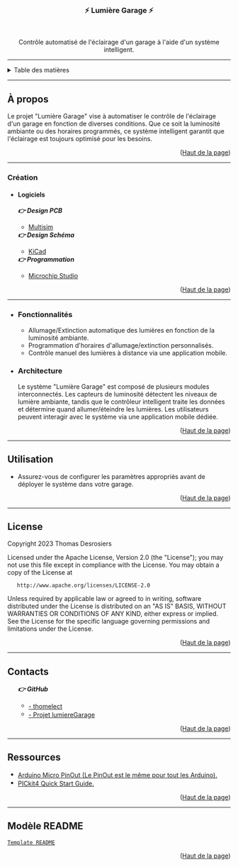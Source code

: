 <div id="top"></div>

<div align="center">
<h3 align="center">&#9889; Lumière Garage &#9889;</h3>

<br>

<p align="center">Contrôle automatisé de l'éclairage d'un garage à l'aide d'un système intelligent.</p>
</div>

---

<details>
<summary>Table des matières</summary>
<ol>
    <li>
        <a href="#apropos">À propos</a>
        <ul>
            <li><a href="#creation">Création</a></li>
            <ul>
                <li><a href="#creation_logiciels">Logiciels</a></li>
            </ul>
            <li><a href="#fonctionnalites">Fonctionnalités</a></li>
            <li><a href="#architecture">Architecture</a></li>
        </ul>
    </li>
    <li><a href="#utilisation">Utilisation</a></li>
    <li><a href="#licence">Licence</a></li>
    <li><a href="#contacts">Contacts</a></li>
    <li><a href="#ressources">Ressources</a></li>
    <li><a href="#modele-readme">Modèle README</a></li>
</ol>
</details>

---

<!-- À PROPOS -->

<div id="apropos"></div>

## À propos

Le projet "Lumière Garage" vise à automatiser le contrôle de l'éclairage d'un garage en fonction de diverses conditions. Que ce soit la luminosité ambiante ou des horaires programmés, ce système intelligent garantit que l'éclairage est toujours optimisé pour les besoins.

<p align="right">(<a href="#top">Haut de la page</a>)</p>

---

<!-- CRÉATION -->

<div id="creation"></div>

### Création

<div id="creation_logiciels"></div>

- #### Logiciels

<ul>
<i><strong>👉 Design PCB</strong></i>
<ul>
<li>
<a href="https://www.ni.com/fr/support/downloads/software-products/download.multisim.html#452133">Multisim</a>
</li>
</ul>
<i><strong>👉 Design Schéma</strong></i>
<ul>
<li>
<a href="https://www.kicad.org/">KiCad</a>
</li>
</ul>
<i><strong>👉 Programmation</strong></i>
<ul>
<li>
<a href="https://www.microchip.com/en-us/tools-resources/develop/microchip-studio">Microchip Studio</a>
</li>
</ul>
</ul>

<p align="right">(<a href="#top">Haut de la page</a>)</p>

---

<!-- FONCTIONNALITÉS ET ARCHITECTURE -->

<div id="fonctionnalites"></div>

- ### Fonctionnalités

  - Allumage/Extinction automatique des lumières en fonction de la luminosité ambiante.
  - Programmation d'horaires d'allumage/extinction personnalisés.
  - Contrôle manuel des lumières à distance via une application mobile.

<div id="architecture"></div>

- ### Architecture

  Le système "Lumière Garage" est composé de plusieurs modules interconnectés. Les capteurs de luminosité détectent les niveaux de lumière ambiante, tandis que le contrôleur intelligent traite les données et détermine quand allumer/éteindre les lumières. Les utilisateurs peuvent interagir avec le système via une application mobile dédiée.

<p align="right">(<a href="#top">Haut de la page</a>)</p>

---

<!-- UTILISATION -->

<div id="utilisation"></div>

## Utilisation
- Assurez-vous de configurer les paramètres appropriés avant de déployer le système dans votre garage.

<p align="right">(<a href="#top">Haut de la page</a>)</p>

---

<!-- LICENCE -->

<div id="licence"></div>

## License

Copyright 2023 Thomas Desrosiers

Licensed under the Apache License, Version 2.0 (the "License");
you may not use this file except in compliance with the License.
You may obtain a copy of the License at

       http://www.apache.org/licenses/LICENSE-2.0

Unless required by applicable law or agreed to in writing, software
distributed under the License is distributed on an "AS IS" BASIS,
WITHOUT WARRANTIES OR CONDITIONS OF ANY KIND, either express or implied.
See the License for the specific language governing permissions and
limitations under the License.

<p align="right">(<a href="#top">Haut de la page</a>)</p>

---

<!-- CONTACTS -->

<div id="contacts"></div>

## Contacts

<ul>
<i><strong>👉 GitHub</strong></i>
<ul>
<li>
<a href="https://github.com/thomelect" style="vertical-align:middle"> - thomelect</a>
</li>
<li>
<a href="https://github.com/thomelect/lumiereGarage" style="vertical-align:middle"> - Projet lumiereGarage</a>
</li>
</ul>
</ul>

<p align="right">(<a href="#top">Haut de la page</a>)</p>

---

<!-- RESSOURCES -->

<div id="ressources"></div>

## Ressources

<ul>
<li>
<a href="https://docs.arduino.cc/static/59994142e99a42eea5731bf61b08922b/A000053-full-pinout.pdf"
style="vertical-align:middle"> Arduino Micro PinOut (Le PinOut est le même pour tout les Arduino).</a>
</li>
<li>
<a href="http://ww1.microchip.com/downloads/en/devicedoc/50002721a.pdf" style="vertical-align:middle"> PICkit4
Quick Start Guide.</a>
</li>
</ul>

<p align="right">(<a href="#top">Haut de la page</a>)</p>

---

<!-- MODÈLE README -->

<div id="modele-readme"></div>

## Modèle README

<a href="https://github.com/othneildrew/Best-README-Template/blob/master/BLANK_README.md">`Template README`</a>

<p align="right">(<a href="#top">Haut de la page</a>)</p>
